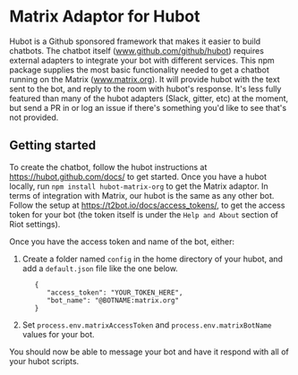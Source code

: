 # Matrix Adaptor for Hubot

Hubot is a Github sponsored framework that makes it easier to build chatbots. The chatbot itself (www.github.com/github/hubot) requires external adapters to integrate your bot with different services. This npm package supplies the most basic functionality needed to get a chatbot running on the Matrix (www.matrix.org). It will provide hubot with the text sent to the bot, and reply to the room with hubot's response. It's less fully featured than many of the hubot adapters (Slack, gitter, etc) at the moment, but send a PR in or log an issue if there's something you'd like to see that's not provided.

## Getting started

To create the chatbot, follow the hubot instructions at https://hubot.github.com/docs/ to get started. Once you have a hubot locally, run `npm install hubot-matrix-org` to get the Matrix adaptor. In terms of integration with Matrix, our hubot is the same as any other bot. Follow the setup at https://t2bot.io/docs/access_tokens/, to get the access token for your bot (the token itself is under the `Help and About` section of Riot settings). 

Once you have the access token and name of the bot, either:
1. Create a folder named `config` in the home directory of your hubot, and add a `default.json` file like the one below.

   ```
      {
         "access_token": "YOUR_TOKEN_HERE",
         "bot_name": "@BOTNAME:matrix.org"
      }
   ```

2.  Set `process.env.matrixAccessToken` and `process.env.matrixBotName` values for your bot.

You should now be able to message your bot and have it respond with all of your hubot scripts.
